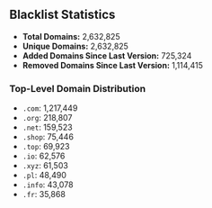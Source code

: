 ## Blacklist Statistics

- **Total Domains:** 2,632,825
- **Unique Domains:** 2,632,825
- **Added Domains Since Last Version:** 725,324
- **Removed Domains Since Last Version:** 1,114,415

### Top-Level Domain Distribution

-  `.com`: 1,217,449
-  `.org`: 218,807
-  `.net`: 159,523
-  `.shop`: 75,446
-  `.top`: 69,923
-  `.io`: 62,576
-  `.xyz`: 61,503
-  `.pl`: 48,490
-  `.info`: 43,078
-  `.fr`: 35,868

